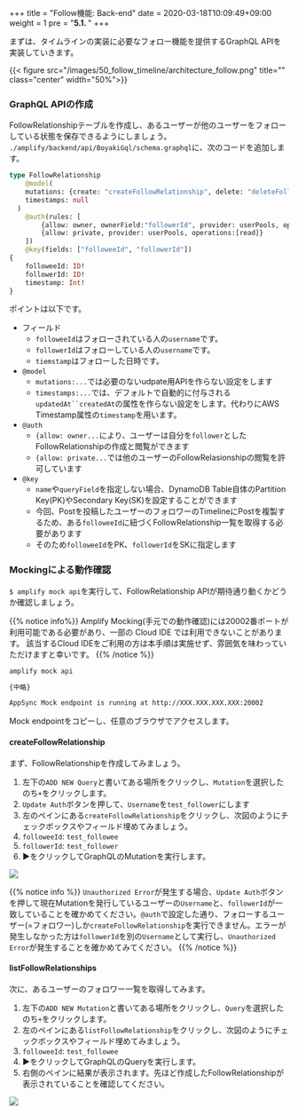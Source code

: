 +++
title = "Follow機能: Back-end"
date = 2020-03-18T10:09:49+09:00
weight = 1
pre = "<b>5.1. </b>"
+++

まずは、タイムラインの実装に必要なフォロー機能を提供するGraphQL APIを実装していきます。

{{< figure src="/images/50_follow_timeline/architecture_follow.png" title="" class="center" width="50%">}}

### GraphQL APIの作成
FollowRelationshipテーブルを作成し、あるユーザーが他のユーザーをフォローしている状態を保存できるようにしましょう。
`./amplify/backend/api/BoyakiGql/schema.graphql`に、次のコードを追加します。

```graphql
type FollowRelationship
	@model(
    mutations: {create: "createFollowRelationship", delete: "deleteFollowRelationship", update: null}
    timestamps: null
  )
	@auth(rules: [
		{allow: owner, ownerField:"followerId", provider: userPools, operations:[read, create, delete]},
		{allow: private, provider: userPools, operations:[read]}
	])
	@key(fields: ["followeeId", "followerId"])
{
	followeeId: ID!
	followerId: ID!
	timestamp: Int!
}
```

ポイントは以下です。

- フィールド
  - `followeeId`はフォローされている人の`username`です。
  - `followerId`はフォローしている人の`username`です。
  - `tiemstamp`はフォローした日時です。
- `@model`
  - `mutations:...`では必要のないudpate用APIを作らない設定をします
  - `timestamps:...`では、デフォルトで自動的に付与される`updatedAt``createdAt`の属性を作らない設定をします。代わりにAWS Timestamp属性の`timestamp`を用います。
- `@auth`
  - `{allow: owner...`により、ユーザーは自分を`follower`としたFollowRelationshipの作成と閲覧ができます
  - `{allow: private...`では他のユーザーのFollowRelasionshipの閲覧を許可しています
- `@key`
  - `name`や`queryField`を指定しない場合、DynamoDB Table自体のPartition Key(PK)やSecondary Key(SK)を設定することができます
  - 今回、Postを投稿したユーザーのフォロワーのTimelineにPostを複製するため、ある`followeeId`に紐づくFollowRelationship一覧を取得する必要があります
  - そのため`followeeId`をPK、`followerId`をSKに指定します

### Mockingによる動作確認
`$ amplify mock api`を実行して、FollowRelationship APIが期待通り動くかどうか確認しましょう。

{{% notice info%}}
Amplify Mocking(手元での動作確認)には20002番ポートが利用可能である必要があり、一部の Cloud IDE では利用できないことがあります。
該当するCloud IDEをご利用の方は本手順は実施せず、雰囲気を味わっていただけますと幸いです。
{{% /notice %}}

```bash
amplify mock api

{中略}

AppSync Mock endpoint is running at http://XXX.XXX.XXX.XXX:20002
```

Mock endpointをコピーし、任意のブラウザでアクセスします。

#### createFollowRelationship
まず、FollowRelationshipを作成してみましょう。

1. 左下の`ADD NEW Query`と書いてある場所をクリックし、`Mutation`を選択したのち`+`をクリックします。
1. `Update Auth`ボタンを押して、`Username`を`test_follower`にします
1. 左のペインにある`createFollowRelationship`をクリックし、次図のようにチェックボックスやフィールド埋めてみましょう。
  1. `followeeId`: `test_followee`
  1. `followerId`: `test_follower`
1. **▶︎**をクリックしてGraphQLのMutationを実行します。

![](/images/50_follow_timeline/follow_mutation.png)

{{% notice info %}}
`Unauthorized Error`が発生する場合、`Update Auth`ボタンを押して現在Mutationを発行しているユーザーの`Username`と、`followerId`が一致していることを確かめてください。`@auth`で設定した通り、フォローするユーザー(=フォロワー)しか`createFollowRelationship`を実行できません。エラーが発生しなかった方は`followerId`を別の`Username`として実行し、`Unauthorized Error`が発生することを確かめてみてください。
{{% /notice %}}

#### listFollowRelationships
次に、あるユーザーのフォロワー一覧を取得してみます。

1. 左下の`ADD NEW Mutation`と書いてある場所をクリックし、`Query`を選択したのち`+`をクリックします。
1. 左のペインにある`listFollowRelationship`をクリックし、次図のようにチェックボックスやフィールド埋めてみましょう。
  1. `followeeId`: `test_followee`
1. **▶︎**をクリックしてGraphQLのQueryを実行します。
1. 右側のペインに結果が表示されます。先ほど作成したFollowRelationshipが表示されていることを確認してください。

![](/images/50_follow_timeline/listFollower.png)